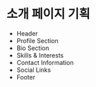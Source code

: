 # 소개 페이지 기획

- Header
- Profile Section
- Bio Section
- Skills & Interests
- Contact Information
- Social Links
- Footer
